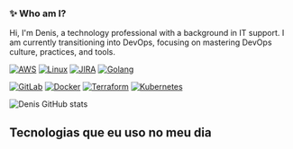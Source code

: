 ### ✨ Who am I?
Hi, I'm Denis, a technology professional with a background in IT support. I am currently transitioning into DevOps, focusing on mastering DevOps culture, practices, and tools.


[![AWS](https://img.shields.io/badge/Amazon_AWS-FF9900?style=for-the-badge&logo=amazonaws&logoColor=white)]()
[![Linux](https://img.shields.io/badge/Linux-FCC624?style=for-the-badge&logo=linux&logoColor=black)]()
[![JIRA](https://img.shields.io/badge/Jira-0052CC?style=for-the-badge&logo=Jira&logoColor=white)]()
[![Golang](https://img.shields.io/badge/Go-00ADD8?style=for-the-badge&logo=go&logoColor=white)]()

[![GitLab](https://img.shields.io/badge/GitLab-FC6D26?style=for-the-badge&logo=gitlab&logoColor=white)]()
[![Docker](https://img.shields.io/badge/Docker-2496ED?style=for-the-badge&logo=docker&logoColor=white)]()
[![Terraform](https://img.shields.io/badge/Terraform-623CE4?style=for-the-badge&logo=terraform&logoColor=white)]()
[![Kubernetes](https://img.shields.io/badge/Kubernetes-326CE5?style=for-the-badge&logo=kubernetes&logoColor=white)]()







 ![Denis GitHub stats](https://github-readme-stats.vercel.app/api?username=denisdrs&show_icons=true&theme=dark)

 ## Tecnologias que eu uso no meu dia
 <div style="display: inline_block"><br/>
    <img align="center alt="Jira scrc="" />

 </div>
